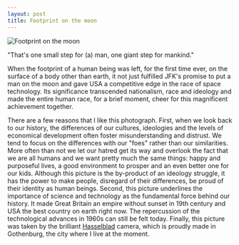 ```yaml
---
layout: post
title: Footprint on the moon
---
```


![Footprint on the moon](http://i0.wp.com/listverse.com/wp-content/uploads/2014/03/1011.jpg)

"That's one small step for (a) man, one giant step for mankind."

When the footprint of a human being was left, for the first time ever,
on the surface of a body other than earth, it not just fulfilled JFK's
promise to put a man on the moon and gave USA a competitive edge in
the race of space technology. Its significance transcended
nationalism, race and ideology and made the entire human race, for a
brief moment, cheer for this magnificent achievement together.

There are a few reasons that I like this photograph. First, when we
look back to our history, the differences of our cultures, ideologies
and the levels of economical development often foster misunderstanding
and distrust. We tend to focus on the differences with our "foes"
rather than our similarities. More often than not we let our hatred
get its way and overlook the fact that we are all humans and we want
pretty much the same things: happy and purposeful lives, a good
environment to prosper and an even better one for our kids. Although
this picture is the by-product of an ideology struggle, it has the
power to make people, disregard of their differences, be proud of
their identity as human beings. Second, this picture underlines the
importance of science and technology as the fundamental force behind our
history. It made Great Britain an empire without sunset in 19th
century and USA the best country on earth right now. The repercussion
of the technological advances in 1960s can still be felt today. Finally,
this picture was taken by the brilliant
[Hasselblad](http://www.hasselblad.com/) camera, which is proudly made
in Gothenburg, the city where I live at the moment.

